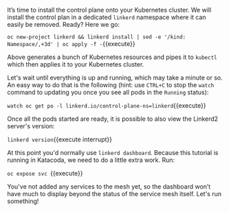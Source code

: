 It’s time to install the control plane onto your Kubernetes cluster. We will install the control plan in a dedicated `linkerd` namespace where it can easily be removed. Ready? Here we go:

`oc new-project linkerd && linkerd install | sed -e '/kind: Namespace/,+3d' | oc apply -f -`{{execute}}

Above generates a bunch of Kubernetes resources and pipes it to `kubectl` which then applies it to your Kubernetes cluster.

Let's wait until everything is up and running, which may take a minute or so. An easy way to do that is the following (hint: use `CTRL+C` to stop the `watch` command to updating you once you see all pods in the `Running` status):

`watch oc get po -l linkerd.io/control-plane-ns=linkerd`{{execute}}

Once all the pods started are ready, it is possible to also view the Linkerd2 server's version:

`linkerd version`{{execute interrupt}}

At this point you'd normally use `linkerd dashboard`. Because this tutorial is running in Katacoda, we need to do a little extra work. Run:

`oc expose svc `{{execute}}

You've not added any services to the mesh yet, so the dashboard won’t have much to display beyond the status of the service mesh itself. Let's run something!
